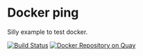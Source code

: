 # Docker ping

Silly example to test docker.

[![Build Status](https://travis-ci.org/ptdorf/docker-ping.svg?branch=master)](https://travis-ci.org/ptdorf/docker-ping)
[![Docker Repository on Quay](https://quay.io/repository/ptdorf/ping/status "Docker Repository on Quay")](https://quay.io/repository/ptdorf/ping)

